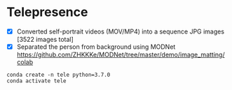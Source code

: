 # Telepresence

- [x] Converted self-portrait videos (MOV/MP4) into a sequence JPG images [3522 images total]
- [x] Separated the person from background using MODNet https://github.com/ZHKKKe/MODNet/tree/master/demo/image_matting/colab <br>
```
conda create -n tele python=3.7.0
conda activate tele
```
